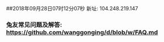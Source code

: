 ##2018年09月28日07时12分07秒 新址: 104.248.219.147
### 兔友常见问题及解答: https://github.com/wanggonging/d/blob/w/FAQ.md
